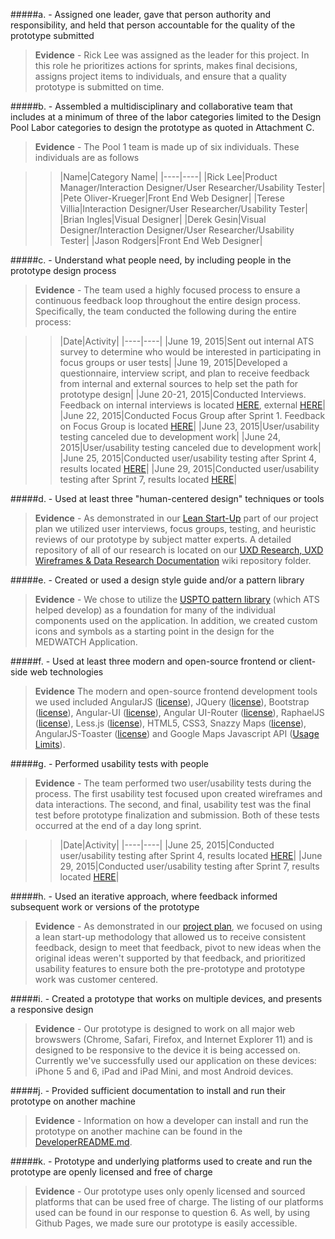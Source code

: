 #####a. - Assigned one leader, gave that person authority and responsibility, and held that person accountable for the quality of the prototype submitted
> **Evidence** - Rick Lee was assigned as the leader for this project.  In this role he prioritizes actions for sprints, makes final decisions, assigns project items to individuals, and ensure that a quality prototype is submitted on time.

#####b. - Assembled a multidisciplinary and collaborative team that includes at a minimum of three of the labor categories limited to the Design Pool Labor categories to design the prototype as quoted in Attachment C.
> **Evidence** -  The Pool 1 team is made up of six individuals.  These individuals are as follows

>>|Name|Category Name|
|----|----|
|Rick Lee|Product Manager/Interaction Designer/User Researcher/Usability Tester|
|Pete Oliver-Krueger|Front End Web Designer|
|Terese Villia|Interaction Designer/User Researcher/Usability Tester|
|Brian Ingles|Visual Designer|
|Derek Gesin|Visual Designer/Interaction Designer/User Researcher/Usability Tester|
|Jason Rodgers|Front End Web Designer|

#####c. - Understand what people need, by including people in the prototype design process
> **Evidence** - The team used a highly focused process to ensure a continuous feedback loop throughout the entire design process.  Specifically, the team conducted the following during the entire process:

>>|Date|Activity|
|----|----|
|June 19, 2015|Sent out internal ATS survey to determine who would be interested in participating in focus groups or user tests|
|June 19, 2015|Developed a questionnaire, interview script, and plan to receive feedback from internal and external sources to help set the path for prototype design|
|June 20-21, 2015|Conducted Interviews.  Feedback on internal interviews is located [HERE](https://github.com/atsid/18f-RFQ993471-POOL1/blob/master/wiki/wiki3UXDresearch.md#initial-internal-ats-user-interview-documentation), external [HERE](https://github.com/atsid/18f-RFQ993471-POOL1/blob/master/wiki/wiki3UXDresearch.md#initial-external-ats-user-interview-documentation)|
|June 22, 2015|Conducted Focus Group after Sprint 1.  Feedback on Focus Group is located [HERE](https://github.com/atsid/18f-RFQ993471-POOL1/blob/master/wiki/wiki3UXDresearch.md#june-22-2015-focus-group)|
|June 23, 2015|User/usability testing canceled due to development work|
|June 24, 2015|User/usability testing canceled due to development work|
|June 25, 2015|Conducted user/usability testing after Sprint 4, results located [HERE](https://github.com/atsid/18f-RFQ993471-POOL1/blob/master/wiki/wiki3UXDresearch.md#june-25-2015-user-tests)|
|June 29, 2015|Conducted user/usability testing after Sprint 7, results located [HERE](https://github.com/atsid/18f-RFQ993471-POOL1/blob/master/wiki/wiki3UXDresearch.md#june-29-2015-final-user-test)|

#####d. - Used at least three "human-centered design" techniques or tools
> **Evidence** - As demonstrated in our [Lean Start-Up](https://github.com/atsid/18f-RFQ993471-POOL1/blob/master/wiki/wiki2projectplan.md#lean-start-up-project-aspects) part of our project plan we utilized user interviews, focus groups, testing, and heuristic reviews of our prototype by subject matter experts.  A detailed repository of all of our research is located on our [UXD Research, UXD Wireframes & Data Research Documentation](https://github.com/atsid/18f-RFQ993471-POOL1/blob/master/wiki/wiki3UXDresearch.md) wiki repository folder.

#####e. - Created or used a design style guide and/or a pattern library
> **Evidence** - We chose to utilize the [USPTO pattern library](https://uspto.github.io/designpatterns/) (which ATS helped develop) as a foundation for many of the individual components used on the application.  In addition, we created custom icons and symbols as a starting point in the design for the MEDWATCH Application.

#####f. - Used at least three modern and open-source frontend or client-side web technologies
> **Evidence** The modern and open-source frontend development tools we used included AngularJS ([license](https://github.com/angular/angular.js/blob/master/LICENSE)), JQuery ([license](https://jquery.org/license/)), Bootstrap ([license](http://getbootstrap.com/getting-started/#license-faqs)), Angular-UI ([license](https://github.com/angular-ui/bootstrap/blob/master/LICENSE)), Angular UI-Router ([license](https://github.com/angular-ui/ui-router/blob/master/LICENSE)), RaphaelJS ([license](http://raphaeljs.com/license.html)), Less.js ([license](https://github.com/less/less.js/blob/master/LICENSE)), HTML5, CSS3, Snazzy Maps ([license](https://snazzymaps.com/about)), AngularJS-Toaster ([license](https://github.com/jirikavi/AngularJS-Toaster#license)) and Google Maps Javascript API ([Usage Limits](https://developers.google.com/maps/documentation/javascript/usage)).

#####g. - Performed usability tests with people
> **Evidence** - The team performed two user/usability tests during the process.  The first usability test focused upon created wireframes and data interactions.  The second, and final, usability test was the final test before prototype finalization and submission.  Both of these tests occurred at the end of a day long sprint.  

>>|Date|Activity|
|----|----|
|June 25, 2015|Conducted user/usability testing after Sprint 4, results located [HERE](https://github.com/atsid/18f-RFQ993471-POOL1/blob/master/wiki/wiki3UXDresearch.md#june-25-2015-user-tests)|
|June 29, 2015|Conducted user/usability testing after Sprint 7, results located [HERE](https://github.com/atsid/18f-RFQ993471-POOL1/blob/master/wiki/wiki3UXDresearch.md#june-29-2015-final-user-test)|

#####h. - Used an iterative approach, where feedback informed subsequent work or versions of the prototype
> **Evidence** - As demonstrated in our [project plan](https://github.com/atsid/18f-RFQ993471-POOL1/blob/master/wiki/wiki2projectplan.md), we focused on using a lean start-up methodology that allowed us to receive consistent feedback, design to meet that feedback, pivot to new ideas when the original ideas weren't supported by that feedback, and prioritized usability features to ensure both the pre-prototype and prototype work was customer centered.

#####i. - Created a prototype that works on multiple devices, and presents a responsive design
> **Evidence** - Our prototype is designed to work on all major web browswers (Chrome, Safari, Firefox, and Internet Explorer 11) and is designed to be responsive to the device it is being accessed on.  Currently we've successfully used our application on these devices: iPhone 5 and 6, iPad and iPad Mini, and most Android devices.  

#####j. - Provided sufficient documentation to install and run their prototype on another machine 
> **Evidence** - Information on how a developer can install and run the prototype on another machine can be found in the [DeveloperREADME.md](https://github.com/atsid/18f-RFQ993471-POOL1/blob/master/DeveloperREADME.md).

#####k. - Prototype and underlying platforms used to create and run the prototype are openly licensed and free of charge 
> **Evidence** - Our prototype uses only openly licensed and sourced platforms that can be used free of charge.  The listing of our platforms used can be found in our response to question 6.  As well, by using Github Pages, we made sure our prototype is easily accessible.

